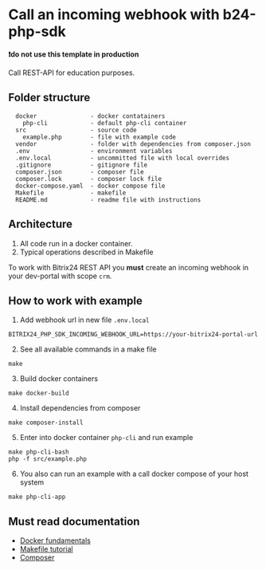 # Call an incoming webhook with b24-php-sdk

**❗do not use this template in production**

Call REST-API for education purposes.

## Folder structure
```
  docker               - docker contatainers
    php-cli            - default php-cli container
  src                  - source code
    example.php        - file with example code
  vendor               - folder with dependencies from composer.json  
  .env                 - environment variables
  .env.local           - uncommitted file with local overrides  
  .gitignore           - gitignore file
  composer.json        - composer file
  composer.lock        - composer lock file
  docker-compose.yaml  - docker compose file
  Makefile             - makefile
  README.md            - readme file with instructions    
```
## Architecture
1. All code run in a docker container.
2. Typical operations described in Makefile

To work with Bitrix24 REST API you **must** create an incoming webhook in your dev-portal with scope `crm`.

## How to work with example

1. Add webhook url in new file `.env.local`
```
BITRIX24_PHP_SDK_INCOMING_WEBHOOK_URL=https://your-bitrix24-portal-url
```
2. See all available commands in a make file
```shell
make
```
3. Build docker containers
```shell
make docker-build
```
4. Install dependencies from composer
```shell
make composer-install
```
5. Enter into docker container `php-cli` and run example
```shell
make php-cli-bash
php -f src/example.php
```
6. You also can run an example with a call docker compose of your host system
```shell
make php-cli-app
```

## Must read documentation
- [Docker fundamentals](https://docs.docker.com/get-started/introduction/)
- [Makefile tutorial](https://makefiletutorial.com/#getting-started)
- [Composer](https://getcomposer.org/doc/)
